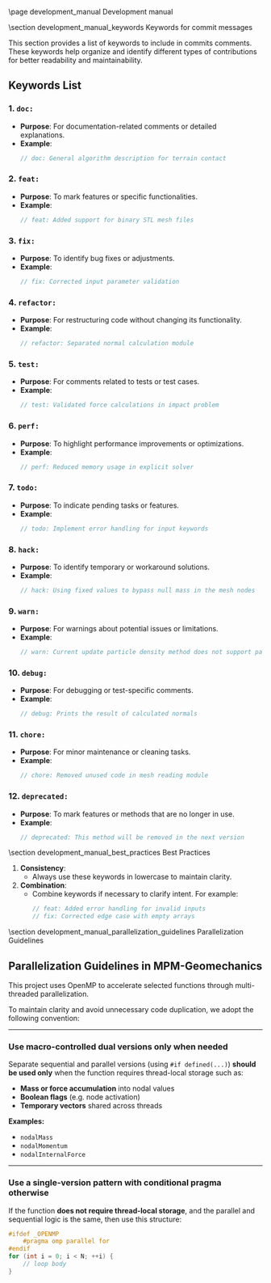 \page development_manual Development manual

\section development_manual_keywords Keywords for commit messages

This section provides a list of keywords to include in commits comments. These keywords help organize and identify different types of contributions for better readability and maintainability.

## Keywords List

### **1. `doc:`**
- **Purpose**: For documentation-related comments or detailed explanations.
- **Example**:
  ```cpp
  // doc: General algorithm description for terrain contact
  ```

### **2. `feat:`**
- **Purpose**: To mark features or specific functionalities.
- **Example**:
  ```cpp
  // feat: Added support for binary STL mesh files
  ```

### **3. `fix:`**
- **Purpose**: To identify bug fixes or adjustments.
- **Example**:
  ```cpp
  // fix: Corrected input parameter validation
  ```

### **4. `refactor:`**
- **Purpose**: For restructuring code without changing its functionality.
- **Example**:
  ```cpp
  // refactor: Separated normal calculation module
  ```

### **5. `test:`**
- **Purpose**: For comments related to tests or test cases.
- **Example**:
  ```cpp
  // test: Validated force calculations in impact problem
  ```

### **6. `perf:`**
- **Purpose**: To highlight performance improvements or optimizations.
- **Example**:
  ```cpp
  // perf: Reduced memory usage in explicit solver
  ```

### **7. `todo:`**
- **Purpose**: To indicate pending tasks or features.
- **Example**:
  ```cpp
  // todo: Implement error handling for input keywords
  ```

### **8. `hack:`**
- **Purpose**: To identify temporary or workaround solutions.
- **Example**:
  ```cpp
  // hack: Using fixed values to bypass null mass in the mesh nodes
  ```

### **9. `warn:`**
- **Purpose**: For warnings about potential issues or limitations.
- **Example**:
  ```cpp
  // warn: Current update particle density method does not support particle shear changes
  ```

### **10. `debug:`**
- **Purpose**: For debugging or test-specific comments.
- **Example**:
  ```cpp
  // debug: Prints the result of calculated normals
  ```

### **11. `chore:`**
- **Purpose**: For minor maintenance or cleaning tasks.
- **Example**:
  ```cpp
  // chore: Removed unused code in mesh reading module
  ```

### **12. `deprecated:`**
- **Purpose**: To mark features or methods that are no longer in use.
- **Example**:
  ```cpp
  // deprecated: This method will be removed in the next version
  ```

\section development_manual_best_practices Best Practices

1. **Consistency**:
   - Always use these keywords in lowercase to maintain clarity.
2. **Combination**:
   - Combine keywords if necessary to clarify intent. For example:
     ```cpp
     // feat: Added error handling for invalid inputs
     // fix: Corrected edge case with empty arrays
     ```


\section development_manual_parallelization_guidelines Parallelization Guidelines

## Parallelization Guidelines in MPM-Geomechanics

This project uses OpenMP to accelerate selected functions through multi-threaded parallelization.

To maintain clarity and avoid unnecessary code duplication, we adopt the following convention:

---

### Use macro-controlled dual versions **only when needed**

Separate sequential and parallel versions (using `#if defined(...)`) **should be used only** when the function requires thread-local storage such as:

- **Mass or force accumulation** into nodal values
- **Boolean flags** (e.g. node activation)
- **Temporary vectors** shared across threads

**Examples:**  
- `nodalMass`  
- `nodalMomentum`  
- `nodalInternalForce`

---

### Use a single-version pattern with conditional pragma otherwise

If the function **does not require thread-local storage**, and the parallel and sequential logic is the same, then use this structure:

```cpp
#ifdef _OPENMP
    #pragma omp parallel for
#endif
for (int i = 0; i < N; ++i) {
    // loop body
}
